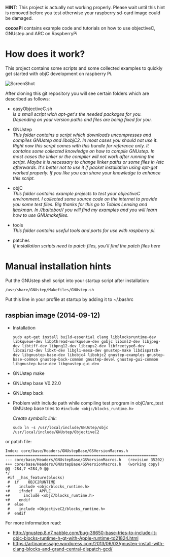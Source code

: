 **HINT:** This project is actually not working properly. Please wait until this hint is removed before you test otherwise your raspberry sd-card image could be damaged.

**cocoaPi** contains example code and tutorials on how to use objectiveC, GNUstep and ARC on RaspberryPi

# How does it work?

This project contains some scripts and some collected examples to quickly get started with objC development on raspberry Pi.

![ScreenShot](http://blog.tlensing.org/wp-content/uploads/2013/02/gnustep_gui_objective_c_on_ubuntu.jpg)

After cloning this git repository you will see certain folders which are described as follows:

- easyObjectiveC.sh<br/>
  _Is a small script wich _apt-get_'s the needed packages for you. Depending on your version paths and files are being fixed for you._

- GNUstep<br/>
  _This folder contains a script which downloads uncompresses and compiles GNUstep and libobjC2. In most cases you should not use it. Right now this script comes with this bundle for reference only. It contains some collected knowledge on how to compile GNUstep. In most cases the linker or the compiler will not work after running the script. Maybe it is necessary to change linker paths or some files in /etc afterwards. It's better not to use it if packet installation using _apt-get_ worked properly. If you like you can share your knowledge to enhance this script._

- objC<br/>
  _This folder contains example projects to test your objectiveC environment. I collected some source code on the internet to provide you some test files. Big thanks for this go to Tobias Lensing and ljackman. In //baltobor// you will find my examples and you will learn how to use GNUmakefiles._

- tools<br/>
  _This folder contains useful tools and ports for use with raspberry pi._

- patches<br/>
  _If installation scripts need to patch files, you'll find the patch files here_

# Manual installation hints
  Put the GNUstep shell script into your startup script after installation:
  ```
  /usr/share/GNUstep/Makefiles/GNUstep.sh 
  ```
  Put this line in your profile at startup by adding it to ~/.bashrc 
  
## raspbian image (2014-09-12)
- Installation<br/>
  ```
  sudo apt-get install build-essential clang libblocksruntime-dev libkqueue-dev libpthread-workqueue-dev gobjc libxml2-dev libjpeg-dev libtiff-dev libpng12-dev libcups2-dev libfreetype6-dev libcairo2-dev libxt-dev libgl1-mesa-dev gnustep-make libdispatch-dev libgnustep-base-dev libobjc4 libobjc2 gnustep-examples gnustep-base-common gnustep-back-common gnustep-devel gnustep-gui-common libgnustep-base-dev libgnustep-gui-dev
  ```

- GNUstep make<br/>
- GNUstep base V0.22.0<br/>
- GNUstep back<br/>
- Problem with include path while compiling test program in objC/arc_test<br/>
 GMUstep base tries to ```#include <objc/blocks_runtime.h>```

  _Create symbolic link:_ 
  ```
  sudo ln -s /usr/local/include/GNUstep/objc /usr/local/include/GNUstep/ObjectiveC2
  ```

 or patch file:

  ```
  Index: core/base/Headers/GNUstepBase/GSVersionMacros.h 
  =================================================================== 
  --- core/base/Headers/GNUstepBase/GSVersionMacros.h	(revision 35202) 
  +++ core/base/Headers/GNUstepBase/GSVersionMacros.h	(working copy) 
  @@ -284,7 +284,9 @@ 
  */ 
   #if __has_feature(blocks) 
   #  if	OBJC2RUNTIME 
  -#    include <objc/blocks_runtime.h> 
  +#    ifndef __APPLE__ 
  +#      include <objc/blocks_runtime.h> 
  +#    endif 
   #  else 
   #    include <ObjectiveC2/blocks_runtime.h> 
   #  endif 
  ```
  For more information read: 
  - http://gnustep.8.n7.nabble.com/bug-36650-base-tries-to-include-lt-objc-blocks-runtime-h-gt-with-Apple-runtime-td21824.html
  - https://artinamessage.wordpress.com/2013/06/03/gnustep-install-with-clang-blocks-and-grand-central-dispatch-gcd/

